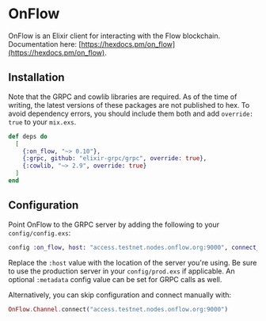 # OnFlow

OnFlow is an Elixir client for interacting with the Flow blockchain.
Documentation here: [https://hexdocs.pm/on_flow](https://hexdocs.pm/on_flow).

## Installation

Note that the GRPC and cowlib libraries are required. As of the time of writing,
the latest versions of these packages are not published to hex. To avoid
dependency errors, you should include them both and add `override: true` to your
`mix.exs`.

```elixir
def deps do
  [
    {:on_flow, "~> 0.10"},
    {:grpc, github: "elixir-grpc/grpc", override: true},
    {:cowlib, "~> 2.9", override: true}
  ]
end
```

## Configuration

Point OnFlow to the GRPC server by adding the following to your
`config/config.exs`:

```elixir
config :on_flow, host: "access.testnet.nodes.onflow.org:9000", connect_on_start: true
```

Replace the `:host` value with the location of the server you're using. Be sure
to use the production server in your `config/prod.exs` if applicable. An
optional `:metadata` config value can be set for GRPC calls as well.

Alternatively, you can skip configuration and connect manually with:

```elixir
OnFlow.Channel.connect("access.testnet.nodes.onflow.org:9000")
```
